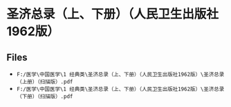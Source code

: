 # 圣济总录（上、下册）（人民卫生出版社1962版）

## Files

- `F:/医学\中国医学\1 经典类\圣济总录（上、下册）（人民卫生出版社1962版）\圣济总录（上册）（扫描版）.pdf`
- `F:/医学\中国医学\1 经典类\圣济总录（上、下册）（人民卫生出版社1962版）\圣济总录（下册）（扫描版）.pdf`
